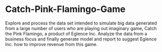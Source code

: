 # Catch-Pink-Flamingo-Game
Explore and process the data set intended to simulate big data generated from a large number of users who are playing out imaginary game, Catch the Pink Flamingo, a product of Eglence Inc.  Analyze the data from a business focus and finally generate model and report to suggest Eglence Inc. how to improve revenue from this game. 
